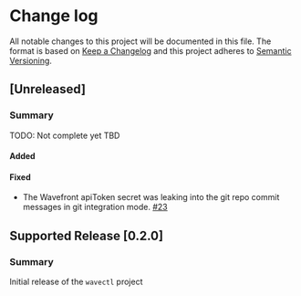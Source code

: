# Change log

All notable changes to this project will be documented in this file. The
format is based on [Keep a Changelog](http://keepachangelog.com/en/1.0.0/) and
this project adheres to [Semantic Versioning](http://semver.org).

## [Unreleased]
### Summary
TODO: Not complete yet TBD

#### Added

#### Fixed
- The Wavefront apiToken secret was leaking into the git repo commit messages in
git integration mode. [#23](https://github.com/box/wavectl/issues/23)


## Supported Release [0.2.0]
### Summary
Initial release of the `wavectl` project


<!-- ## Supported Release [0.2.0] -->
<!-- ### Summary -->
<!-- Initial release of the `wavectl` project -->

<!-- #### Added -->

<!-- #### Fixed -->


